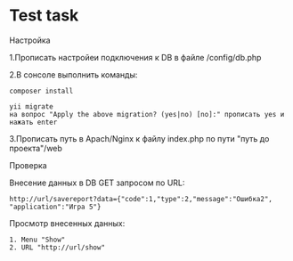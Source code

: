 Test task
=========

Настройка

1.Прописать настройеи подключения к DB в файле /config/db.php

2.В сонсоле выполнить команды:

    composer install
    
    yii migrate    
    на вопрос "Apply the above migration? (yes|no) [no]:" прописать yes и нажать enter 

3.Прописать путь в Apach/Nginx к файлу index.php по пути "путь до проекта"/web
 
Проверка

Внесение данных в DB GET запросом по URL:

    http://url/savereport?data={"code":1,"type":2,"message":"Ошибка2", "application":"Игра 5"}

Просмотр внесенных данных:

    1. Menu "Show"
    2. URL "http://url/show"